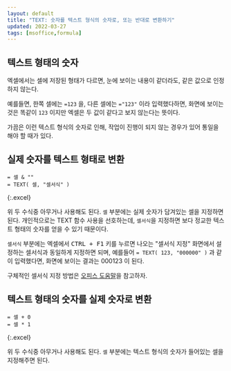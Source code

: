 ```yaml
---
layout: default
title: "TEXT: 숫자를 텍스트 형식의 숫자로, 또는 반대로 변환하기"
updated: 2022-03-27
tags: [msoffice,formula]
---
```


## 텍스트 형태의 숫자

엑셀에서는 셀에 저장된 형태가 다르면, 눈에 보이는 내용이 같더라도, 같은 값으로 인정하지 않는다.

예를들면, 한쪽 셀에는 `=123` 을, 다른 셀에는 `="123"` 이라 입력했다하면, 화면에 보이는 것은 똑같이 `123` 이지만 엑셀은 두 값이 같다고 보지 않는다는 뜻이다.

가끔은 이런 텍스트 형식의 숫자로 인해, 작업이 진행이 되지 않는 경우가 있어 통일을 해야 할 때가 있다.

## 실제 숫자를 텍스트 형태로 변환

```excel
= 셀 & ""
= TEXT( 셀, "셀서식" )
```
{:.excel}

위 두 수식중 아무거나 사용해도 된다. `셀` 부분에는 실제 숫자가 담겨있는 셀을 지정하면 된다. 개인적으로는 TEXT 함수 사용을 선호하는데, `셀서식`을 지정하면 보다 정교한 텍스트 형태의 숫자를 얻을 수 있기 때문이다.

`셀서식` 부분에는 엑셀에서 <kbd>CTRL + F1</kbd> 키를 누르면 나오는 "셀서식 지정" 화면에서 설정하는 셀서식과 동일하게 지정하면 되며, 예를들어 `= TEXT( 123, "000000" )` 과 같이 입력했다면, 화면에 보이는 결과는 000123 이 된다.

구체적인 셀서식 지정 방법은 [오피스 도움말](https://support.microsoft.com/ko-kr/office/%ec%88%ab%ec%9e%90-%ec%84%9c%ec%8b%9d%ec%9d%84-%ec%82%ac%ec%9a%a9%ec%9e%90-%ec%a7%80%ec%a0%95%ed%95%98%eb%8a%94-%ec%a7%80%ec%b9%a8-c0a1d1fa-d3f4-4018-96b7-9c9354dd99f5?ui=ko-kr&rs=ko-kr&ad=kr)을 참고하자.

## 텍스트 형태의 숫자를 실제 숫자로 변환

```excel
= 셀 + 0
= 셀 * 1
```
{:.excel}

위 두 수식중 아무거나 사용해도 된다. `셀` 부분에는 텍스트 형식의 숫자가 들어있는 셀을 지정해주면 된다.